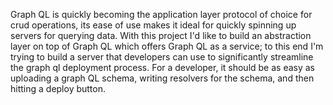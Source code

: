 Graph QL is quickly becoming the application layer protocol of choice for crud operations, 
its ease of use makes it ideal for quickly spinning up servers for querying data. 
With this project I'd like to build an abstraction layer on top of Graph QL which offers Graph QL as a service; 
to this end I'm trying to build a server that developers can use to significantly streamline the graph ql deployment process. 
For a developer, it should be as easy as uploading a graph QL schema, writing resolvers for the schema, 
and then hitting a deploy button.
